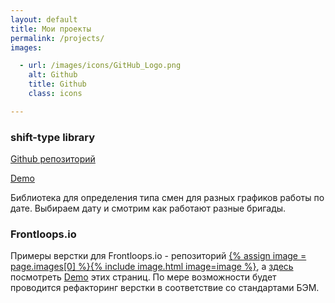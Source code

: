 ```yaml
---
layout: default
title: Мои проекты
permalink: /projects/
images:

  - url: /images/icons/GitHub_Logo.png
    alt: Github
    title: Github
    class: icons

---
```




### shift-type library
[Github репозиторий](https://github.com/DmitryVdovichencko/shift-type)  

[Demo](https://dmitryvdovichencko.github.io/shift-type/)  

Библиотека для определения типа смен для разных графиков работы по дате. Выбираем дату и смотрим как  работают разные бригады.

### Frontloops.io
Примеры верстки для Frontloops.io - репозиторий [{% assign image = page.images[0] %}{% include image.html image=image %}]( https://github.com/DmitryVdovichencko/FrontLoops), a [здесь](https://dmitryvdovichencko.github.io/FrontLoops/) посмотреть [Demo](https://dmitryvdovichencko.github.io/FrontLoops/) этих страниц. По мере возможности будет проводится рефакторинг верстки в соответствие со стандартами БЭМ.

